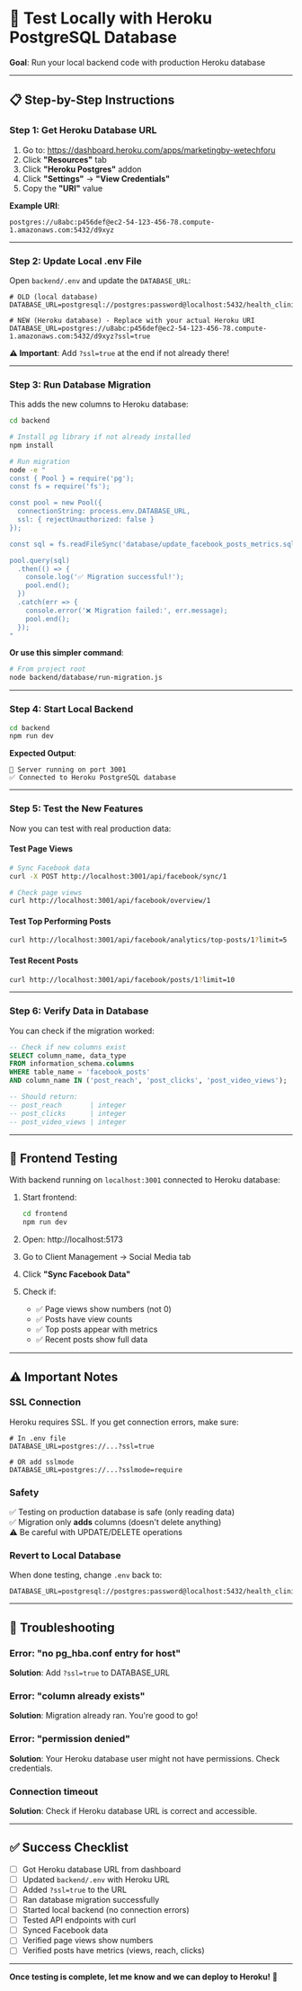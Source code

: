 # 🧪 Test Locally with Heroku PostgreSQL Database

**Goal**: Run your local backend code with production Heroku database

---

## 📋 **Step-by-Step Instructions**

### **Step 1: Get Heroku Database URL**

1. Go to: https://dashboard.heroku.com/apps/marketingby-wetechforu
2. Click **"Resources"** tab
3. Click **"Heroku Postgres"** addon
4. Click **"Settings"** → **"View Credentials"**
5. Copy the **"URI"** value

**Example URI**:
```
postgres://u8abc:p456def@ec2-54-123-456-78.compute-1.amazonaws.com:5432/d9xyz
```

---

### **Step 2: Update Local .env File**

Open `backend/.env` and update the `DATABASE_URL`:

```env
# OLD (local database)
DATABASE_URL=postgresql://postgres:password@localhost:5432/health_clinic_marketing

# NEW (Heroku database) - Replace with your actual Heroku URI
DATABASE_URL=postgres://u8abc:p456def@ec2-54-123-456-78.compute-1.amazonaws.com:5432/d9xyz?ssl=true
```

**⚠️ Important**: Add `?ssl=true` at the end if not already there!

---

### **Step 3: Run Database Migration**

This adds the new columns to Heroku database:

```bash
cd backend

# Install pg library if not already installed
npm install

# Run migration
node -e "
const { Pool } = require('pg');
const fs = require('fs');

const pool = new Pool({
  connectionString: process.env.DATABASE_URL,
  ssl: { rejectUnauthorized: false }
});

const sql = fs.readFileSync('database/update_facebook_posts_metrics.sql', 'utf8');

pool.query(sql)
  .then(() => {
    console.log('✅ Migration successful!');
    pool.end();
  })
  .catch(err => {
    console.error('❌ Migration failed:', err.message);
    pool.end();
  });
"
```

**Or use this simpler command**:

```bash
# From project root
node backend/database/run-migration.js
```

---

### **Step 4: Start Local Backend**

```bash
cd backend
npm run dev
```

**Expected Output**:
```
🚀 Server running on port 3001
✅ Connected to Heroku PostgreSQL database
```

---

### **Step 5: Test the New Features**

Now you can test with real production data:

#### **Test Page Views**
```bash
# Sync Facebook data
curl -X POST http://localhost:3001/api/facebook/sync/1

# Check page views
curl http://localhost:3001/api/facebook/overview/1
```

#### **Test Top Performing Posts**
```bash
curl http://localhost:3001/api/facebook/analytics/top-posts/1?limit=5
```

#### **Test Recent Posts**
```bash
curl http://localhost:3001/api/facebook/posts/1?limit=10
```

---

### **Step 6: Verify Data in Database**

You can check if the migration worked:

```sql
-- Check if new columns exist
SELECT column_name, data_type 
FROM information_schema.columns 
WHERE table_name = 'facebook_posts' 
AND column_name IN ('post_reach', 'post_clicks', 'post_video_views');

-- Should return:
-- post_reach       | integer
-- post_clicks      | integer  
-- post_video_views | integer
```

---

## 🔄 **Frontend Testing**

With backend running on `localhost:3001` connected to Heroku database:

1. Start frontend:
   ```bash
   cd frontend
   npm run dev
   ```

2. Open: http://localhost:5173

3. Go to Client Management → Social Media tab

4. Click **"Sync Facebook Data"**

5. Check if:
   - ✅ Page views show numbers (not 0)
   - ✅ Posts have view counts
   - ✅ Top posts appear with metrics
   - ✅ Recent posts show full data

---

## ⚠️ **Important Notes**

### **SSL Connection**
Heroku requires SSL. If you get connection errors, make sure:

```env
# In .env file
DATABASE_URL=postgres://...?ssl=true

# OR add sslmode
DATABASE_URL=postgres://...?sslmode=require
```

### **Safety**
✅ Testing on production database is safe (only reading data)  
✅ Migration only **adds** columns (doesn't delete anything)  
⚠️ Be careful with UPDATE/DELETE operations

### **Revert to Local Database**
When done testing, change `.env` back to:

```env
DATABASE_URL=postgresql://postgres:password@localhost:5432/health_clinic_marketing
```

---

## 🐛 **Troubleshooting**

### **Error: "no pg_hba.conf entry for host"**
**Solution**: Add `?ssl=true` to DATABASE_URL

### **Error: "column already exists"**
**Solution**: Migration already ran. You're good to go!

### **Error: "permission denied"**
**Solution**: Your Heroku database user might not have permissions. Check credentials.

### **Connection timeout**
**Solution**: Check if Heroku database URL is correct and accessible.

---

## ✅ **Success Checklist**

- [ ] Got Heroku database URL from dashboard
- [ ] Updated `backend/.env` with Heroku URL
- [ ] Added `?ssl=true` to the URL
- [ ] Ran database migration successfully
- [ ] Started local backend (no connection errors)
- [ ] Tested API endpoints with curl
- [ ] Synced Facebook data
- [ ] Verified page views show numbers
- [ ] Verified posts have metrics (views, reach, clicks)

---

**Once testing is complete, let me know and we can deploy to Heroku!** 🚀

